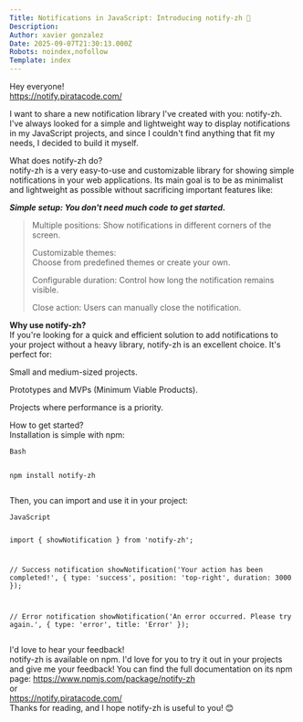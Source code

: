 ```yaml
---
Title: Notifications in JavaScript: Introducing notify-zh 🔔
Description: 
Author: xavier gonzalez
Date: 2025-09-07T21:30:13.000Z
Robots: noindex,nofollow
Template: index
---
```

<p>Hey everyone!<br>
<a href="https://notify.piratacode.com/" rel="noopener noreferrer">https://notify.piratacode.com/</a></p>

<p>I want to share a new notification library I've created with you: notify-zh. I've always looked for a simple and lightweight way to display notifications in my JavaScript projects, and since I couldn't find anything that fit my needs, I decided to build it myself.</p>

<p>What does notify-zh do?<br>
notify-zh is a very easy-to-use and customizable library for showing simple notifications in your web applications. Its main goal is to be as minimalist and lightweight as possible without sacrificing important features like:</p>

<p><em><strong>Simple setup: You don't need much code to get started.</strong></em></p>

<blockquote>
<p>Multiple positions: Show notifications in different corners of the screen.</p>

<p>Customizable themes:<br>
 Choose from predefined themes or create your own.</p>

<p>Configurable duration: Control how long the notification remains visible.</p>

<p>Close action: Users can manually close the notification.</p>
</blockquote>

<p><strong>Why use notify-zh?</strong><br>
If you're looking for a quick and efficient solution to add notifications to your project without a heavy library, notify-zh is an excellent choice. It's perfect for:</p>

<p>Small and medium-sized projects.</p>

<p>Prototypes and MVPs (Minimum Viable Products).</p>

<p>Projects where performance is a priority.</p>

<p>How to get started?<br>
Installation is simple with npm:<br>
</p>

<div class="highlight js-code-highlight">
<pre class="highlight plaintext"><code>Bash

npm install notify-zh
</code></pre>

</div>



<p>Then, you can import and use it in your project:<br>
</p>

<div class="highlight js-code-highlight">
<pre class="highlight plaintext"><code>JavaScript

import { showNotification } from 'notify-zh';

// Success notification
showNotification('Your action has been completed!', {
  type: 'success',
  position: 'top-right',
  duration: 3000
});

// Error notification
showNotification('An error occurred. Please try again.', {
  type: 'error',
  title: 'Error'
});
</code></pre>

</div>



<p>I'd love to hear your feedback!<br>
notify-zh is available on npm. I'd love for you to try it out in your projects and give me your feedback! You can find the full documentation on its npm page: <a href="https://www.npmjs.com/package/notify-zh" rel="noopener noreferrer">https://www.npmjs.com/package/notify-zh</a><br>
or <br>
<a href="https://notify.piratacode.com/" rel="noopener noreferrer">https://notify.piratacode.com/</a><br>
Thanks for reading, and I hope notify-zh is useful to you! 😊</p>

